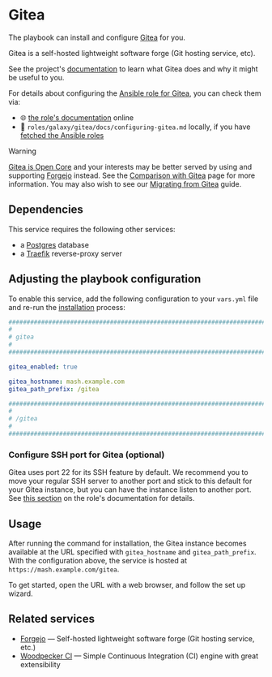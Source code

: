<!--
SPDX-FileCopyrightText: 2020 - 2024 MDAD project contributors
SPDX-FileCopyrightText: 2020 - 2025 Slavi Pantaleev
SPDX-FileCopyrightText: 2020 Aaron Raimist
SPDX-FileCopyrightText: 2020 Chris van Dijk
SPDX-FileCopyrightText: 2020 Dominik Zajac
SPDX-FileCopyrightText: 2020 Mickaël Cornière
SPDX-FileCopyrightText: 2022 François Darveau
SPDX-FileCopyrightText: 2022 Julian Foad
SPDX-FileCopyrightText: 2022 Warren Bailey
SPDX-FileCopyrightText: 2023 Antonis Christofides
SPDX-FileCopyrightText: 2023 Felix Stupp
SPDX-FileCopyrightText: 2023 Julian-Samuel Gebühr
SPDX-FileCopyrightText: 2023 MASH project contributors
SPDX-FileCopyrightText: 2023 Pierre 'McFly' Marty
SPDX-FileCopyrightText: 2024 - 2025 Suguru Hirahara
SPDX-FileCopyrightText: 2024 Sergio Durigan Junior

SPDX-License-Identifier: AGPL-3.0-or-later
-->

# Gitea

The playbook can install and configure [Gitea](https://gitea.io) for you.

Gitea is a self-hosted lightweight software forge (Git hosting service, etc).

See the project's [documentation](https://docs.gitea.com/) to learn what Gitea does and why it might be useful to you.

For details about configuring the [Ansible role for Gitea](https://github.com/mother-of-all-self-hosting/ansible-role-gitea), you can check them via:
- 🌐 [the role's documentation](https://github.com/mother-of-all-self-hosting/ansible-role-gitea/blob/main/docs/configuring-gitea.md) online
- 📁 `roles/galaxy/gitea/docs/configuring-gitea.md` locally, if you have [fetched the Ansible roles](../installing.md)

> [!WARNING]
> [Gitea is Open Core](https://codeberg.org/forgejo/discussions/issues/102) and your interests may be better served by using and supporting [Forgejo](forgejo.md) instead. See the [Comparison with Gitea](https://forgejo.org/compare-to-gitea/) page for more information. You may also wish to see our [Migrating from Gitea](forgejo.md#migrating-from-gitea) guide.

## Dependencies

This service requires the following other services:

- a [Postgres](postgres.md) database
- a [Traefik](traefik.md) reverse-proxy server

## Adjusting the playbook configuration

To enable this service, add the following configuration to your `vars.yml` file and re-run the [installation](../installing.md) process:

```yaml
########################################################################
#                                                                      #
# gitea                                                                #
#                                                                      #
########################################################################

gitea_enabled: true

gitea_hostname: mash.example.com
gitea_path_prefix: /gitea

########################################################################
#                                                                      #
# /gitea                                                               #
#                                                                      #
########################################################################
```

### Configure SSH port for Gitea (optional)

Gitea uses port 22 for its SSH feature by default. We recommend you to move your regular SSH server to another port and stick to this default for your Gitea instance, but you can have the instance listen to another port. See [this section](https://github.com/mother-of-all-self-hosting/ansible-role-gitea/blob/main/docs/configuring-gitea.md#configure-ssh-port-for-gitea-optional) on the role's documentation for details.

## Usage

After running the command for installation, the Gitea instance becomes available at the URL specified with `gitea_hostname` and `gitea_path_prefix`. With the configuration above, the service is hosted at `https://mash.example.com/gitea`.

To get started, open the URL with a web browser, and follow the set up wizard.

## Related services

- [Forgejo](forgejo.md) — Self-hosted lightweight software forge (Git hosting service, etc.)
- [Woodpecker CI](woodpecker-ci.md) — Simple Continuous Integration (CI) engine with great extensibility
